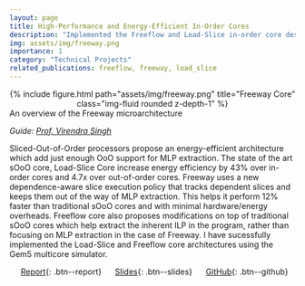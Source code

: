 ```yaml
---
layout: page
title: High-Performance and Energy-Efficient In-Order Cores
description: "Implemented the Freeflow and Load-Slice in-order core designs which help increase performance and energy efficiency"
img: assets/img/freeway.png
importance: 1
category: "Technical Projects"
related_publications: freeflow, freeway, load_slice
---
```


<center>
<div class="row">
    <div class="col-sm mt-4 mt-md-0">
        {% include figure.html path="assets/img/freeway.png" title="Freeway Core" class="img-fluid rounded z-depth-1" %}
    </div>
</div>
</center>
<div class="caption">
    An overview of the Freeway microarchitecture
</div>

_Guide: [Prof. Virendra Singh](https://www.ee.iitb.ac.in/~viren/)_  

Sliced-Out-of-Order processors propose an energy-efficient architecture which add just enough OoO support for MLP extraction. The state of the art sOoO core, Load-Slice Core increase energy efficiency by 43% over in-order cores and 4.7x over out-of-order cores. Freeway uses a new dependence-aware slice execution policy that tracks dependent slices and keeps them out of the way of MLP extraction. This helps it perform 12% faster than traditional sOoO cores and with minimal hardware/energy overheads. Freeflow core also proposes modifications on top of traditional sOoO cores which help extract the inherent ILP in the program, rather than focusing on MLP extraction in the case of Freeway. I have sucessfully implemented the Load-Slice and Freeflow core architectures using the Gem5 multicore simulator.

&nbsp;&nbsp;&nbsp;&nbsp; [Report](https://anubhavbhatla.github.io/assets/pdf/EE748_report.pdf){: .btn--report} &nbsp;&nbsp;&nbsp;&nbsp; [Slides](https://anubhavbhatla.github.io/assets/pptx/EE748_presentation.pptx){: .btn--slides} &nbsp;&nbsp;&nbsp;&nbsp; [GitHub](https://github.com/AnubhavBhatla/Freeflow-Core/tree/main){: .btn--github}
